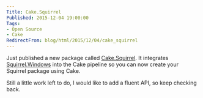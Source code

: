```yaml
---
Title: Cake.Squirrel
Published: 2015-12-04 19:00:00
Tags:
- Open Source
- Cake
RedirectFrom: blog/html/2015/12/04/cake_squirrel
---
```


Just published a new package called [Cake.Squirrel](https://www.nuget.org/packages/Cake.Squirrel/). It integrates [Squirrel.Windows](https://github.com/Squirrel/Squirrel.Windows) into the Cake pipeline so you can now create your Squirrel package using Cake.

Still a little work left to do, I would like to add a fluent API, so keep checking back.